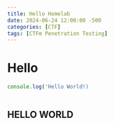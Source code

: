 ```yaml
--- 
title: Hello Homelab
date: 2024-06-24 12:00:00 -500
categories: [CTF]
tags: [CTFm Penetration Testing]
---
```


# Hello

```javascript
console.log('Hello World!)
```

```yml
```

## HELLO WORLD
